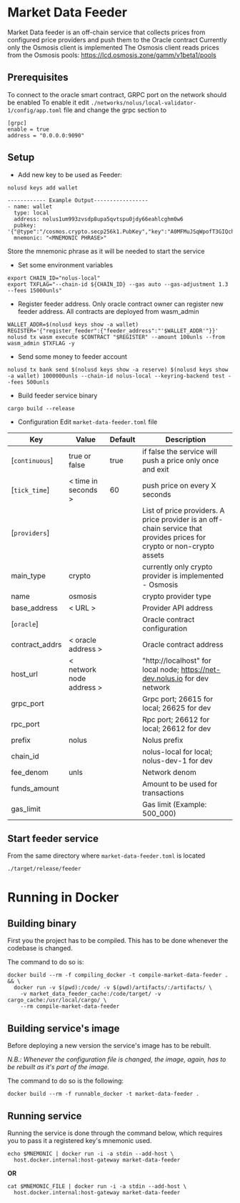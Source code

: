 # Market Data Feeder

Market Data feeder is an off-chain service that collects prices from configured price providers and push them to the
Oracle contract
Currently only the Osmosis client is implemented
The Osmosis client reads prices from the Osmosis pools: https://lcd.osmosis.zone/gamm/v1beta1/pools

## Prerequisites

To connect to the oracle smart contract, GRPC port on the network should be enabled
To enable it edit `./networks/nolus/local-validator-1/config/app.toml` file and change the grpc section to

```shell
[grpc]
enable = true
address = "0.0.0.0:9090"
```

## Setup

* Add new key to be used as Feeder:

```shell
nolusd keys add wallet

------------ Example Output-----------------
- name: wallet
  type: local
  address: nolus1um993zvsdp8upa5qvtspu0jdy66eahlcghm0w6
  pubkey: '{"@type":"/cosmos.crypto.secp256k1.PubKey","key":"A0MFMuJSqWpofT3GIQchGyL9bADlC5GEWu3QJHGL/XHZ"}'
  mnemonic: "<MNEMONIC PHRASE>"
```

Store the mnemonic phrase as it will be needed to start the service

* Set some environment variables

```shell
export CHAIN_ID="nolus-local"
export TXFLAG="--chain-id ${CHAIN_ID} --gas auto --gas-adjustment 1.3 --fees 15000unls"
```

* Register feeder address. Only oracle contract owner can register new feeder address. All contracts are deployed from
  wasm_admin

```shell
WALLET_ADDR=$(nolusd keys show -a wallet)
REGISTER='{"register_feeder":{"feeder_address":"'$WALLET_ADDR'"}}'
nolusd tx wasm execute $CONTRACT "$REGISTER" --amount 100unls --from wasm_admin $TXFLAG -y
```

* Send some money to feeder account

```shell
nolusd tx bank send $(nolusd keys show -a reserve) $(nolusd keys show -a wallet) 1000000unls --chain-id nolus-local --keyring-backend test --fees 500unls
```

* Build feeder service binary

```shell
cargo build --release
```

* Configuration
  Edit `market-data-feeder.toml` file

| Key            | Value                    | Default | Description                                                                                                            |
|----------------|--------------------------|---------|------------------------------------------------------------------------------------------------------------------------|
| [`continuous`] | true or false            | true    | if false the service will push a price only once and exit                                                              |
| [`tick_time`]  | < time in seconds >      | 60      | push price on every X seconds                                                                                          |
| [`providers`]  |                          |         | List of price providers. A price provider is an off-chain service that provides prices for crypto or non-crypto assets |
| main_type      | crypto                   |         | currently only crypto provider is implemented - Osmosis                                                                |
| name           | osmosis                  |         | crypto provider type                                                                                                   |
| base_address   | < URL >                  |         | Provider API address                                                                                                   |
| [`oracle`]     |                          |         | Oracle contract configuration                                                                                          |
| contract_addrs | < oracle address >       |         | Oracle contract address                                                                                                |
| host_url       | < network node address > |         | "http://localhost" for local node; https://net-dev.nolus.io for dev network                                            |
| grpc_port      |                          |         | Grpc port; 26615 for local; 26625 for dev                                                                              |
| rpc_port       |                          |         | Rpc port; 26612 for local; 26612 for dev                                                                               |
| prefix         | nolus                    |         | Nolus prefix                                                                                                           |
| chain_id       |                          |         | nolus-local for local; nolus-dev-1 for dev                                                                             |
| fee_denom      | unls                     |         | Network denom                                                                                                          |
| funds_amount   |                          |         | Amount to be used for transactions                                                                                     |
| gas_limit      |                          |         | Gas limit (Example: 500_000)                                                                                           |

## Start feeder service

From the same directory where `market-data-feeder.toml` is located

```shell
./target/release/feeder
```

# Running in Docker

## Building binary

First you the project has to be compiled.
This has to be done whenever the codebase is changed.

The command to do so is:

```shell
docker build --rm -f compiling_docker -t compile-market-data-feeder . && \
  docker run -v $(pwd):/code/ -v $(pwd)/artifacts/:/artifacts/ \
    -v market_data_feeder_cache:/code/target/ -v cargo_cache:/usr/local/cargo/ \
    --rm compile-market-data-feeder
```

## Building service's image

Before deploying a new version the service's image has to be rebuilt.

*N.B.: Whenever the configuration file is changed, the image, again,
has to be rebuilt as it's part of the image.*

The command to do so is the following:

```shell
docker build --rm -f runnable_docker -t market-data-feeder .
```

## Running service

Running the service is done through the command below, which requires you to
pass it a registered key's mnemonic used.

```shell
echo $MNEMONIC | docker run -i -a stdin --add-host \
  host.docker.internal:host-gateway market-data-feeder
```

**OR**

```shell
cat $MNEMONIC_FILE | docker run -i -a stdin --add-host \
  host.docker.internal:host-gateway market-data-feeder
```
